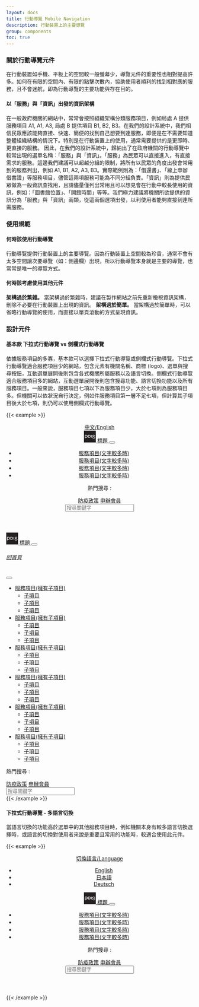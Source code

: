 ```yaml
---
layout: docs
title: 行動導覽 Mobile Navigation
description: 行動裝置上的主要導覽
group: components
toc: true
---
```


### 關於行動導覽元件

在行動裝置如手機、平板上的空間較一般螢幕少，導覽元件的重要性也相對提高許多。如何在有限的空間內、有限的點擊次數內，協助使用者順利的找到相對應的服務，且不會迷航，即為行動導覽的主要功能與存在目的。

#### 以「服務」與「資訊」出發的資訊架構

在一般政府機關的網站中，常常會按照組織架構分類服務項目，例如局處 A 提供服務項目 A1, A1, A3, 局處 B 提供項目 B1, B2, B3。在我們的設計系統中，我們相信民眾應該能夠直接、快速、簡便的找到自己想要到達服務，即便是在不需要知道整體組織結構的情況下。特別是在行動裝置上的使用，通常需要提供的是更即時、更直接的服務。
因此，在我們的設計系統中，歸納出了在政府機關的行動導覽中較常出現的選單名稱：「服務」與「資訊」。「服務」為民眾可以直接進入，有直接需求的服務。這邊我們建議可以超越分組的限制，將所有以民眾的角度出發會常用到的服務列出，例如 A1, B1, A2, A3, B3。實際範例則為：「借還書」、「線上申辦借書證」等服務項目，儘管這兩項服務可能為不同分組負責。「資訊」則為提供民眾做為一般資訊查找用，且請儘量僅列出常用且可以想見會在行動中較長使用的資訊，例如：「圖書館位置」、「開館時間」等等。我們極力建議將機關所欲提供的資訊分為「服務」與「資訊」兩類，從這兩個選項出發，以利使用者能夠直接到達所需服務。

### 使用規範

#### 何時該使用行動導覽

行動導覽提供行動裝置上的主要導覽。因為行動裝置上空間較為珍貴，通常不會有太多空間讓次要導覽（如：側邊欄）出現，所以行動導覽本身就是主要的導覽，也常常是唯一的導覽方式。

#### 何時該考慮使用其他元件

**架構過於繁雜。** 當架構過於繁雜時，建議在製作網站之前先重新檢視資訊架構，刪除不必要在行動裝置上出現的資訊。
**架構過於簡單。** 當架構過於簡單時，可以省略行動導覽的使用，而直接以單頁滾動的方式呈現資訊。

### 設計元件

#### 基本款 下拉式行動導覽 vs 側欄式行動導覽

依據服務項目的多寡，基本款可以選擇下拉式行動導覽或側欄式行動導覽。下拉式行動導覽適合服務項目少的網站，包含元素有機關名稱、商標 (logo)、選單與搜尋按鈕，互動選單展開後則包含各式機關所屬服務以及語言切換。側欄式行動導覽適合服務項目多的網站，互動選單展開後則包含搜尋功能、語言切換功能以及所有服務項目。一般來說，服務項目七項以下為服務項目少，大於七項則為服務項目多。但機關可以依狀況自行決定，例如件服務項目第一層不足七項，但計算其子項目後大於七項，則仍可以使用側欄式行動導覽。


{{< example >}}
<div class="row">
  <div class="col-md-6">
    <header>
      <div class="bg-gray-200">
        <div class="container d-flex justify-content-md-end justify-content-center">
          <a href="#" class="language-switch">中文/English</a>
        </div>
      </div>
      <nav class="navbar navbar-light bg-light">
        <div class="container flex-wrap align-items-stretch">
          <a class="navbar-brand d-flex align-items-center" href="#">
            <img src="/img/pdis-logo-final-inverse.png" width="32" height="32" alt="logo" class="rounded">
            <span class="navbar-title h3">標題</span>
          </a>
          <button class="navbar-toggler" type="button" data-bs-toggle="collapse" data-bs-target="#navbarSupportedContent" aria-controls="navbarSupportedContent" aria-expanded="false" aria-label="Toggle navigation">
            <div class="navbar-toggler-icon"></div>
          </button>
          <div class="collapse navbar-collapse align-items-end" id="navbarSupportedContent">
            <ul class="navbar-nav me-auto">
              <li class="nav-item">
                <a class="nav-link" href="#">服務項目(文字較多時)</a>
              </li>
              <li class="nav-item">
                <a class="nav-link" href="#">服務項目(文字較多時)</a>
              </li>
              <li class="nav-item">
                <a class="nav-link" href="#">服務項目(文字較多時)</a>
              </li>
              <li class="nav-item">
                <a class="nav-link" href="#">服務項目(文字較多時)</a>
              </li>
            </ul>
            <div class="d-flex flex-column-reverse flex-md-column">
              <div class="d-flex justify-content-md-end justify-content-start">
                <p>熱門搜尋 :</p>
                <a href="#" class="hot-searching">防疫政策</a>
                <a href="#" class="hot-searching">申辦會員</a>
              </div>
              <div class="input-group searching">
                <input class="form-control" type="search" placeholder="搜尋關鍵字" aria-label="Search">
                <span class="input-group-text bg-primary text-white"><i class="bi bi-search"></i></span>
              </div>
            </div>
          </div>
        </div>
      </nav>
    </header>
  </div>
  <div class="col-md-6">
    <nav class="navbar navbar-light bg-light">
      <div class="container-fluid align-items-stretch">
        <a class="navbar-brand d-flex align-items-center" href="#">
          <img src="/img/pdis-logo-final-inverse.png" width="32" height="32" alt="logo" class="rounded">
          <span class="navbar-title h3">標題</span>
        </a>
        <button class="navbar-toggler" type="button" data-bs-toggle="offcanvas" data-bs-target="#offcanvasNavbar" aria-controls="offcanvasNavbar">
          <span class="navbar-toggler-icon"></span>
        </button>
        <div class="offcanvas offcanvas-end" tabindex="-1" id="offcanvasNavbar" aria-labelledby="offcanvasNavbarLabel">
          <div class="offcanvas-header">
            <a class="offcanvas-home" href="#">
              <i class="bi bi-house-fill"></i>
              <h6 class="offcanvas-title" id="offcanvasNavbarLabel">回首頁</h6>
            </a>
            <button type="button" class="btn-close" data-bs-dismiss="offcanvas" aria-label="Close"></button>
          </div>
          <div class="offcanvas-body">
            <ul class="navbar-nav me-auto">
              <li class="nav-item dropdown">
                <a class="nav-link dropdown-toggle" href="#" id="navbarDropdown1" role="button" data-bs-toggle="dropdown" aria-expanded="false">
                  服務項目(擁有子項目)
                </a>
                <ul class="dropdown-menu" aria-labelledby="navbarDropdown1">
                  <li><a class="dropdown-item" href="#">子項目</a></li>
                  <li><a class="dropdown-item" href="#">子項目</a></li>
                  <li><a class="dropdown-item" href="#">子項目</a></li>
                </ul>
              </li>
              <li class="nav-item dropdown">
                <a class="nav-link dropdown-toggle" href="#" id="navbarDropdown2" role="button" data-bs-toggle="dropdown" aria-expanded="false">
                  服務項目(擁有子項目)
                </a>
                <ul class="dropdown-menu" aria-labelledby="navbarDropdown2">
                  <li><a class="dropdown-item" href="#">子項目</a></li>
                  <li><a class="dropdown-item" href="#">子項目</a></li>
                  <li><a class="dropdown-item" href="#">子項目</a></li>
                </ul>
              </li>
              <li class="nav-item dropdown">
                <a class="nav-link dropdown-toggle" href="#" id="navbarDropdown3" role="button" data-bs-toggle="dropdown" aria-expanded="false">
                  服務項目(擁有子項目)
                </a>
                <ul class="dropdown-menu" aria-labelledby="navbarDropdown3">
                  <li><a class="dropdown-item" href="#">子項目</a></li>
                  <li><a class="dropdown-item" href="#">子項目</a></li>
                  <li><a class="dropdown-item" href="#">子項目</a></li>
                </ul>
              </li>
              <li class="nav-item dropdown">
                <a class="nav-link dropdown-toggle" href="#" id="navbarDropdown4" role="button" data-bs-toggle="dropdown" aria-expanded="false">
                  服務項目(擁有子項目)
                </a>
                <ul class="dropdown-menu" aria-labelledby="navbarDropdown4">
                  <li><a class="dropdown-item" href="#">子項目</a></li>
                  <li><a class="dropdown-item" href="#">子項目</a></li>
                  <li><a class="dropdown-item" href="#">子項目</a></li>
                </ul>
              </li>
              <li class="nav-item dropdown">
                <a class="nav-link dropdown-toggle" href="#" id="navbarDropdown5" role="button" data-bs-toggle="dropdown" aria-expanded="false">
                  服務項目(擁有子項目)
                </a>
                <ul class="dropdown-menu" aria-labelledby="navbarDropdown5">
                  <li><a class="dropdown-item" href="#">子項目</a></li>
                  <li><a class="dropdown-item" href="#">子項目</a></li>
                  <li><a class="dropdown-item" href="#">子項目</a></li>
                </ul>
              </li>
              <li class="nav-item dropdown">
                <a class="nav-link dropdown-toggle" href="#" id="navbarDropdown6" role="button" data-bs-toggle="dropdown" aria-expanded="false">
                  服務項目(擁有子項目)
                </a>
                <ul class="dropdown-menu" aria-labelledby="navbarDropdown6">
                  <li><a class="dropdown-item" href="#">子項目</a></li>
                  <li><a class="dropdown-item" href="#">子項目</a></li>
                  <li><a class="dropdown-item" href="#">子項目</a></li>
                </ul>
              </li>
            </ul>
            <div class="d-flex flex-column-reverse flex-md-column">
              <div class="d-flex justify-content-md-end justify-content-start">
                <p>熱門搜尋 :</p>
                <a href="#" class="hot-searching">防疫政策</a>
                <a href="#" class="hot-searching">申辦會員</a>
              </div>
              <div class="input-group searching">
                <input class="form-control" type="search" placeholder="搜尋關鍵字" aria-label="Search">
                <span class="input-group-text bg-primary text-white"><i class="bi bi-search"></i></span>
              </div>
            </div>
          </div>
        </div>
      </div>
    </nav>
  </div>
</div>
{{< /example >}}

#### 下拉式行動導覽 - 多語言切換

當語言切換的功能高於選單中的其他服務項目時，例如機關本身有較多語言切換選擇時，或語言的切換對使用者來說是重要且常用的功能時，較適合使用此元件。

{{< example >}}
<div class="row">
  <div class="col-md-6">
    <header>
      <div class="bg-gray-200">
        <div class="container d-flex justify-content-md-end justify-content-center">
          <div class="dropdown">
            <a class="dropdown-toggle" href="#" id="multilanguage" role="button" data-bs-toggle="dropdown" aria-expanded="false">
            切換語言/Language
            </a>
            <ul class="dropdown-menu" aria-labelledby="multilanguage">
              <li><a class="dropdown-item" href="#">English</a></li>
              <li><a class="dropdown-item" href="#">日本語</a></li>
              <li><a class="dropdown-item" href="#">Deutsch</a></li>
            </ul>
          </div>
        </div>
      </div>
      <nav class="navbar navbar-light bg-light">
        <div class="container flex-wrap align-items-stretch">
          <a class="navbar-brand d-flex align-items-center" href="#">
            <img src="/img/pdis-logo-final-inverse.png" width="32" height="32" alt="logo" class="rounded">
            <span class="navbar-title h3">標題</span>
          </a>
          <button class="navbar-toggler" type="button" data-bs-toggle="collapse" data-bs-target="#navbarSupportedContent" aria-controls="navbarSupportedContent" aria-expanded="false" aria-label="Toggle navigation">
            <div class="navbar-toggler-icon"></div>
          </button>
          <div class="collapse navbar-collapse align-items-end" id="navbarSupportedContent">
            <ul class="navbar-nav me-auto">
              <li class="nav-item">
                <a class="nav-link" href="#">服務項目(文字較多時)</a>
              </li>
              <li class="nav-item">
                <a class="nav-link" href="#">服務項目(文字較多時)</a>
              </li>
              <li class="nav-item">
                <a class="nav-link" href="#">服務項目(文字較多時)</a>
              </li>
              <li class="nav-item">
                <a class="nav-link" href="#">服務項目(文字較多時)</a>
              </li>
            </ul>
            <div class="d-flex flex-column-reverse flex-md-column">
              <div class="d-flex justify-content-md-end justify-content-start">
                <p>熱門搜尋 :</p>
                <a href="#" class="hot-searching">防疫政策</a>
                <a href="#" class="hot-searching">申辦會員</a>
              </div>
              <div class="input-group searching">
                <input class="form-control" type="search" placeholder="搜尋關鍵字" aria-label="Search">
                <span class="input-group-text bg-primary text-white"><i class="bi bi-search"></i></span>
              </div>
            </div>
          </div>
        </div>
      </nav>
    </header>
  </div>
</div>
{{< /example >}}